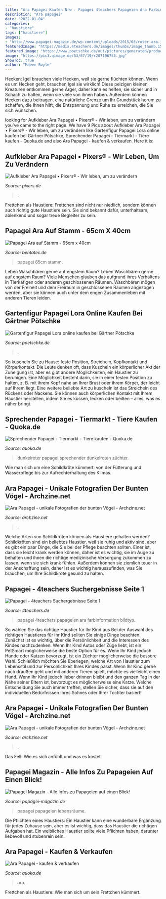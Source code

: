 ```yaml
---
title: "Ara Papagei Kaufen Nrw : Papagei 4teachers Papageien Ara Farbinformation Bildtyp"
description: "Ara papagei"
date: "2022-01-04"
categories:
- "haustiere"
tags: ["haustiere"]
images:
- "http://www.papagei-magazin.de/wp-content/uploads/2015/03/roter-ara.jpg"
featuredImage: "https://media.4teachers.de/images/thumbs/image_thumb.15141.jpg"
featured_image: "https://www.poetschke.de/out/pictures/generated/product/2/560_560_75/237498-01-GPIE.jpg"
image: "https://pic3.qimage.de/53/67/19/r207196753.jpg"
ShowToc: true
author: "Maeve Boyle"
---
```



Hecken: Igel brauchen viele Hecken, weil sie gerne flüchten können.
Wenn es um Hecken geht, brauchen Igel sie wirklich! Diese pelzigen kleinen Kreaturen entkommen gerne Ärger, daher kann es helfen, sie sicher und in Schach zu halten, wenn sie viele von ihnen haben. Außerdem können Hecken dazu beitragen, eine natürliche Grenze um Ihr Grundstück herum zu schaffen, die Ihnen hilft, die Entspannung und Ruhe zu erreichen, die Sie sich wünschen.

	

		
looking for Aufkleber Ara Papagei • Pixers® - Wir leben, um zu verändern you've came to the right page. We have 9 Pics about Aufkleber Ara Papagei • Pixers® - Wir leben, um zu verändern like Gartenfigur Papagei Lora online kaufen bei Gärtner Pötschke, Sprechender Papagei - Tiermarkt - Tiere kaufen - Quoka.de and also Ara Papagei - kaufen &amp; verkaufen. Here it is:
		
    
## Aufkleber Ara Papagei • Pixers® - Wir Leben, Um Zu Verändern

<img loading=lazy src="https://img.pixers.pics/pho_wat(s3:700/FO/60/41/49/23/700_FO60414923_1c3495fbdd982420a303131185de1646.jpg,467,700,cms:2018/10/5bd1b6b8d04b8_220x50-watermark.png,over,247,650,jpg)/aufkleber-ara-papagei.jpg.jpg" onerror="this.onerror=null;this.src='https://tse2.mm.bing.net/th?id=OIP.P0dujxDZYXBJlA-0UC7MhAAAAA&amp;pid=15.1';" alt="Aufkleber Ara Papagei • Pixers® - Wir leben, um zu verändern">

_Source: pixers.de_

>. 

	

Frettchen als Haustiere: Frettchen sind nicht nur niedlich, sondern können auch richtig gute Haustiere sein. Sie sind bekannt dafür, unterhaltsam, ablenkend und sogar treue Begleiter zu sein.

    
## Papagei Ara Auf Stamm - 65cm X 40cm

<img loading=lazy src="https://www.trend-sale.ag/figuren/papagei_01.jpg" onerror="this.onerror=null;this.src='https://tse3.mm.bing.net/th?id=OIP.XGRYP9I3t-pdXtHXFdSGLwHaHa&amp;pid=15.1';" alt="Papagei Ara auf Stamm - 65cm x 40cm">

_Source: bentatec.de_

>papagei 65cm stamm. 

	

Leben Waschbären gerne auf engstem Raum?
Leben Waschbären gerne auf engstem Raum? Viele Menschen glauben das aufgrund ihres Verhaltens in Tierkäfigen oder anderen geschlossenen Räumen. Waschbären mögen von der Freiheit und dem Freiraum in geschlossenen Räumen angezogen werden, aber sie können auch unter dem engen Zusammenleben mit anderen Tieren leiden.

    
## Gartenfigur Papagei Lora Online Kaufen Bei Gärtner Pötschke

<img loading=lazy src="https://www.poetschke.de/out/pictures/generated/product/2/560_560_75/237498-01-GPIE.jpg" onerror="this.onerror=null;this.src='https://tse1.mm.bing.net/th?id=OIP.dxTWtcA0h992TeMjNneAUAHaHa&amp;pid=15.1';" alt="Gartenfigur Papagei Lora online kaufen bei Gärtner Pötschke">

_Source: poetschke.de_

>. 

	

So kuscheln Sie zu Hause: feste Position, Streicheln, Kopfkontakt und Körperkontakt.
Die Leute denken oft, dass Kuscheln ein körperlicher Akt der Zuneigung ist, aber es gibt andere Möglichkeiten, ein Haustier zu beruhigen. Eine Möglichkeit besteht darin, sie in einer festen Position zu halten, z. B. mit ihrem Kopf nahe an Ihrer Brust oder ihrem Körper, der leicht auf Ihrem liegt. Eine weitere beliebte Art zu kuscheln ist das Streicheln des Rückens oder Nackens. Sie können auch körperlichen Kontakt mit Ihrem Haustier herstellen, indem Sie es küssen, lecken oder beißen – alles, was es näher bringt.

    
## Sprechender Papagei - Tiermarkt - Tiere Kaufen - Quoka.de

<img loading=lazy src="https://pic3.qimage.de/53/67/19/r207196753.jpg" onerror="this.onerror=null;this.src='https://tse4.mm.bing.net/th?id=OIP.IO1kAFvnAtDh1TteloJ0eAAAAA&amp;pid=15.1';" alt="Sprechender Papagei - Tiermarkt - Tiere kaufen - Quoka.de">

_Source: quoka.de_

>dunkelroter papagei sprechender dunkelroten züchter. 

	

Wie man sich um eine Schildkröte kümmert: von der Fütterung und Wasserpflege bis zur Aufrechterhaltung des Klimas.

    
## Ara Papagei - Unikale Fotografien Der Bunten Vögel - Archzine.net

<img loading=lazy src="https://archzine.net/wp-content/uploads/2015/05/papagei-ara-papageien-kaufen-papageien-kaufen-papagei-bilder-bunter-papagei1.jpg" onerror="this.onerror=null;this.src='https://tse2.mm.bing.net/th?id=OIP.gmeA6HpY8-wBq2_-Axj3tQHaE8&amp;pid=15.1';" alt="Ara Papagei - unikale Fotografien der bunten Vögel - Archzine.net">

_Source: archzine.net_

>. 

	

Welche Arten von Schildkröten können als Haustiere gehalten werden?
Schildkröten sind ein beliebtes Haustier, weil sie ruhig und aktiv sind, aber es gibt ein paar Dinge, die Sie bei der Pflege beachten sollten. Einer ist, dass sie leicht krank werden können, daher ist es wichtig, sie im Auge zu behalten und ihnen die richtige medizinische Versorgung zukommen zu lassen, wenn sie sich krank fühlen. Außerdem können sie ziemlich teuer in der Anschaffung sein, daher ist es wichtig herauszufinden, was Sie brauchen, um Ihre Schildkröte gesund zu halten.

    
## Papagei - 4teachers Suchergebnisse Seite 1

<img loading=lazy src="https://media.4teachers.de/images/thumbs/image_thumb.15141.jpg" onerror="this.onerror=null;this.src='https://tse1.mm.bing.net/th?id=OIP.NfHbViz-lSIQaRDcFIEvggHaEd&amp;pid=15.1';" alt="Papagei - 4teachers Suchergebnisse Seite 1">

_Source: 4teachers.de_

>papagei 4teachers papageien ara farbinformation bildtyp. 

	

So wählen Sie das richtige Haustier für Ihr Kind aus
Bei der Auswahl des richtigen Haustieres für Ihr Kind sollten Sie einige Dinge beachten. Zunächst ist es wichtig, über die Persönlichkeit und die Interessen des Kindes nachzudenken. Wenn Ihr Kind Autos oder Züge liebt, ist ein PetSmart möglicherweise die beste Option für es. Wenn Ihr Kind jedoch Hunde oder Katzen bevorzugt, ist ein Züchter möglicherweise die bessere Wahl. Schließlich möchten Sie überlegen, welche Art von Haustier zum Lebensstil und zur Persönlichkeit Ihres Kindes passt. Wenn Ihr Kind gerne nach draußen geht und mit anderen Tieren spielt, möchte es vielleicht einen Hund. Wenn Ihr Kind jedoch lieber drinnen bleibt und den ganzen Tag in der Nähe seiner Eltern ist, bevorzugt es möglicherweise eine Katze. Welche Entscheidung Sie auch immer treffen, stellen Sie sicher, dass sie auf den individuellen Bedürfnissen Ihres Sohnes oder Ihrer Tochter basiert!

    
## Ara Papagei - Unikale Fotografien Der Bunten Vögel - Archzine.net

<img loading=lazy src="https://archzine.net/wp-content/uploads/2015/05/ara-papageien-papagei-kaufen-papageien-kaufen-papagei-bilder-bunter-papagei-.jpg" onerror="this.onerror=null;this.src='https://tse4.mm.bing.net/th?id=OIP.D12KheNaaLHauovfChYBogHaEo&amp;pid=15.1';" alt="Ara Papagei - unikale Fotografien der bunten Vögel - Archzine.net">

_Source: archzine.net_

>. 

	

Das Fell: Wie es sich anfühlt und was es kostet

    
## Papagei Magazin - Alle Infos Zu Papageien Auf Einen Blick!

<img loading=lazy src="http://www.papagei-magazin.de/wp-content/uploads/2015/03/roter-ara.jpg" onerror="this.onerror=null;this.src='https://tse2.mm.bing.net/th?id=OIP.keD9gw9WbmLAm0MZBrsTUQHaJ4&amp;pid=15.1';" alt="Papagei Magazin - Alle Infos zu Papageien auf einen Blick!">

_Source: papagei-magazin.de_

>papagei papageien lebensräume. 

	

Die Pflichten eines Haustiers:
Ein Haustier kann eine wunderbare Ergänzung für jedes Zuhause sein, aber es ist wichtig, dass das Haustier die richtigen Aufgaben hat. Ein weibliches Haustier sollte viele Pflichten haben, darunter liebevoll und stubenrein sein.

    
## Ara Papagei - Kaufen &amp; Verkaufen

<img loading=lazy src="https://pic0.qimage.de/15/30/88/s247883015.jpg" onerror="this.onerror=null;this.src='https://tse2.mm.bing.net/th?id=OIP.9KusMY7ClYOzDm_RomCTOwAAAA&amp;pid=15.1';" alt="Ara Papagei - kaufen &amp; verkaufen">

_Source: quoka.de_

>ara. 

	

Frettchen als Haustiere: Wie man sich um sein Frettchen kümmert.

